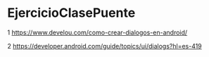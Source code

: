 # EjercicioClasePuente
1
https://www.develou.com/como-crear-dialogos-en-android/

2
https://developer.android.com/guide/topics/ui/dialogs?hl=es-419
